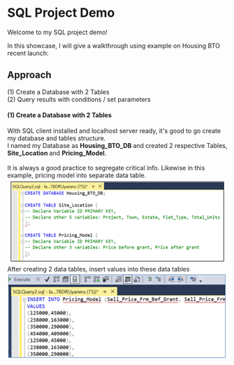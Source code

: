 # SQL Project Demo
Welcome to my SQL project demo! 

In this showcase, I will give a walkthrough using example on Housing BTO recent launch:

## <b> Approach </b><br>
(1) Create a Database with 2 Tables<br>
(2) Query results with conditions / set parameters<br>

#### (1) Create a Database with 2 Tables
With SQL client installed and localhost server ready, it's good to go create my database and tables structure. <br> I named my Database as <b> Housing_BTO_DB </b> and created 2 respective Tables, <b> Site_Location </b> and <b> Pricing_Model</b>.<br>
<br>
It is always a good practice to segregate critical info. Likewise in this example, pricing model into separate data table.
<br>
<img src="https://github.com/hueeylow/SQL/blob/main/declare_variables.gif" width=650>
<br>
After creating 2 data tables, insert values into these data tables<br>
<img src="https://github.com/hueeylow/SQL/blob/main/insert_values_pricing.gif">
